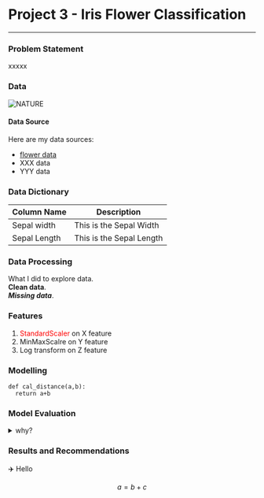 # Project 3 - Iris Flower Classification

---

### Problem Statement

xxxxx

### Data
![NATURE](https://user-images.githubusercontent.com/11305696/127727994-d3543f86-3639-4a0b-a792-ef9ed04a5525.jpg)

#### Data Source
Here are my data sources:  
* [flower data](https://www.bbc.co.uk)
* XXX data
* YYY data


### Data Dictionary

| Column Name | Description |
|-|-|
| Sepal width | This is the Sepal Width |
| Sepal Length | This is the Sepal Length |


### Data Processing

What I did to explore data.  
**Clean data**.<br>
***Missing data***.    

### Features
1. <span style="color:red">StandardScaler</span> on X feature
2. MinMaxScalre on Y feature
3. Log transform on Z feature

### Modelling
```
def cal_distance(a,b):
  return a+b
```

### Model Evaluation

<details>
  <summary>why?</summary>
  Details are here!
  </details>

### Results and Recommendations
✈️ Hello  

$$a = b + c$$

